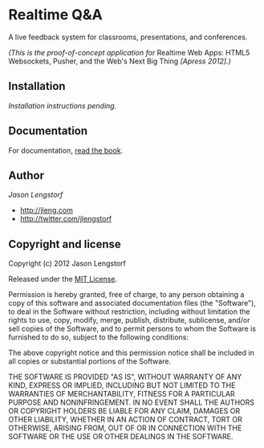 Realtime Q&A
============

A live feedback system for classrooms, presentations, and conferences.

_(This is the proof-of-concept application for_ Realtime Web Apps: HTML5 Websockets, Pusher, and the Web's Next Big Thing _[Apress 2012].)_

Installation
------------

*Installation instructions pending.*

Documentation
-------------

For documentation, [read the book][1].

Author
------

*Jason Lengstorf*

* http://jleng.com
* http://twitter.com/jlengstorf

Copyright  and license
----------------------

Copyright (c) 2012 Jason Lengstorf

Released under the [MIT License][2].

Permission is hereby granted, free of charge, to any person obtaining a copy of this software and associated documentation files (the "Software"), to deal in the Software without restriction, including without limitation the rights to use, copy, modify, merge, publish, distribute, sublicense, and/or sell copies of the Software, and to permit persons to whom the Software is furnished to do so, subject to the following conditions:

The above copyright notice and this permission notice shall be included in all copies or substantial portions of the Software.

THE SOFTWARE IS PROVIDED "AS IS", WITHOUT WARRANTY OF ANY KIND, EXPRESS OR IMPLIED, INCLUDING BUT NOT LIMITED TO THE WARRANTIES OF MERCHANTABILITY, FITNESS FOR A PARTICULAR PURPOSE AND NONINFRINGEMENT. IN NO EVENT SHALL THE AUTHORS OR COPYRIGHT HOLDERS BE LIABLE FOR ANY CLAIM, DAMAGES OR OTHER LIABILITY, WHETHER IN AN ACTION OF CONTRACT, TORT OR OTHERWISE, ARISING FROM, OUT OF OR IN CONNECTION WITH THE SOFTWARE OR THE USE OR OTHER DEALINGS IN THE SOFTWARE.

[1]: http://amzn.to/S2HRiS
[2]: http://opensource.org/licenses/mit-license.php

